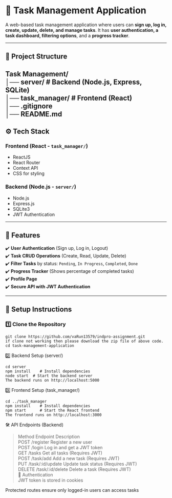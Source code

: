 # 📌 Task Management Application  
A web-based task management application where users can **sign up, log in, create, update, delete, and manage tasks**. It has **user authentication, a task dashboard, filtering options**, and a **progress tracker**.

---

## 📁 Project Structure
Task Management/  
│── server/            # Backend (Node.js, Express, SQLite)  
│── task_manager/       # Frontend (React)  
│── .gitignore  
│── README.md  
---

## ⚙️ Tech Stack
### **Frontend (React - `task_manager/`)**
- ReactJS
- React Router
- Context API
- CSS for styling

### **Backend (Node.js - `server/`)**
- Node.js
- Express.js
- SQLite3
- JWT Authentication

---

## 🚀 Features
✔️ **User Authentication** (Sign up, Log in, Logout)  
✔️ **Task CRUD Operations** (Create, Read, Update, Delete)  
✔️ **Filter Tasks** by status: `Pending`, `In Progress`, `Completed`, `Done`  
✔️ **Progress Tracker** (Shows percentage of completed tasks)  
✔️ **Profile Page**  
✔️ **Secure API with JWT Authentication**  

---

## 📌 Setup Instructions
### **1️⃣ Clone the Repository**
```
git clone https://github.com/vaRun13579/indpro-assignment.git
if clone not working then please download the zip file of above code.
cd task-management-application
```

2️⃣ Backend Setup (server/)
```
cd server
npm install    # Install dependencies
node start  # Start the backend server
The backend runs on http://localhost:5000
```

3️⃣ Frontend Setup (task_manager/)
```
cd ../task_manager
npm install    # Install dependencies
npm start      # Start the React frontend
The frontend runs on http://localhost:3000
```

🛠 API Endpoints (Backend)  
> Method	Endpoint	Description  
> POST	/register	Register a new user  
> POST	/login	Log in and get a JWT token  
> GET	/tasks	Get all tasks (Requires JWT)  
> POST	/task/add	Add a new task (Requires JWT)  
> PUT	/task/:id/update	Update task status (Requires JWT)  
> DELETE	/task/:id/delete	Delete a task (Requires JWT)  
🔑 Authentication  
JWT token is stored in cookies

Protected routes ensure only logged-in users can access tasks

